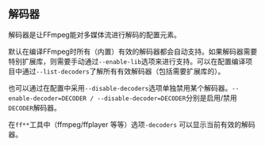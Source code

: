 ## 解码器 ##
解码器是让FFmpeg能对多媒体流进行解码的配置元素。

默认在编译FFmpeg时所有（内置）有效的解码器都会自动支持。如果解码器需要特别扩展库，则需要手动通过`--enable-lib`选项来进行支持。可以在配置编译项目中通过`--list-decoders`了解所有有效解码器（包括需要扩展库的）。

也可以通过在配置中采用`--disable-decoders`选项单独禁用某个解码器。`--enable-decoder=DECODER / --disable-decoder=DECODER`分别是启用/禁用`DECODER`解码器。

在`ff**`工具中（ffmpeg/ffplayer 等等）选项`-decoders` 可以显示当前有效的解码器。